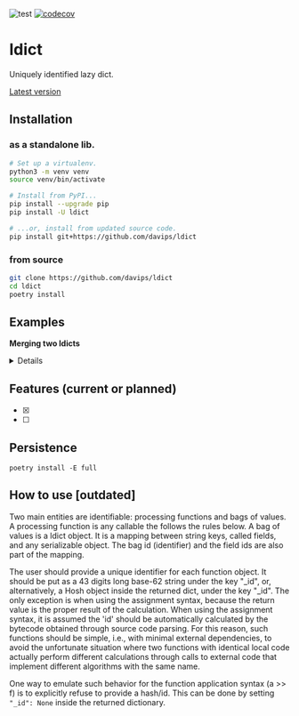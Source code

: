![test](https://github.com/davips/ldict/workflows/test/badge.svg)
[![codecov](https://codecov.io/gh/davips/ldict/branch/main/graph/badge.svg)](https://codecov.io/gh/davips/ldict)

# ldict
Uniquely identified lazy dict.

[Latest version](https://github.com/davips/ldict)

## Installation
### as a standalone lib.
```bash
# Set up a virtualenv. 
python3 -m venv venv
source venv/bin/activate

# Install from PyPI...
pip install --upgrade pip
pip install -U ldict

# ...or, install from updated source code.
pip install git+https://github.com/davips/ldict
```

### from source
```bash
git clone https://github.com/davips/ldict
cd ldict
poetry install
```

## Examples
**Merging two ldicts**
<details>
<p>

```python3
from ldict import ldict

a = ldict(x=3)
print(a)
"""
{
    "id": "000000000000000000000dCguKC6bS.95Bqe35gNJir04CxRv6dY1dPRO7R3PTKa",
    "ids": "<1 hidden id>",
    "x": 3
}
"""
```

```python3

b = ldict(y=5)
print(b)
"""
{
    "id": "000000000000000000000dlrfIktAZFYqwNrmOdFDZKV966TGLM7hu0fllFfC8Kt",
    "ids": "<1 hidden id>",
    "y": 5
}
"""
```

```python3

print(a + b)
"""
{
    "id": "000000000000000000000aXHKqWzMQIMw6bFpTur11RVdIEJ9SLzyXQ57tuiIAfV",
    "ids": "<1 hidden ids>",
    "x": 3,
    "y": 5
}
"""
```


</p>
</details>

## Features (current or planned)
* [x] 
* [ ] 

## Persistence
`poetry install -E full`

## How to use [outdated]
Two main entities are identifiable: processing functions and bags of values.
A processing function is any callable the follows the rules below.
A bag of values is a ldict object. It is a mapping between string keys, called fields,
and any serializable object.
The bag id (identifier) and the field ids are also part of the mapping.  

The user should provide a unique identifier for each function object.
It should be put as a 43 digits long base-62 string under the key "_id", or, 
alternatively, a Hosh object inside the returned dict, under the key "_id".
The only exception is when using the assignment syntax, 
because the return value is the proper result of the calculation.
When using the assignment syntax, it is assumed the 'id' should be automatically 
calculated by the bytecode obtained through source code parsing.
For this reason, such functions should be simple, i.e., 
with minimal external dependencies, to avoid the unfortunate situation where two
functions with identical local code actually perform different calculations through
calls to external code that implement different algorithms with the same name.

One way to emulate such behavior for the function application syntax (a >> f) is to
explicitly refuse to provide a hash/id.
This can be done by setting `"_id": None` inside the returned dictionary.
